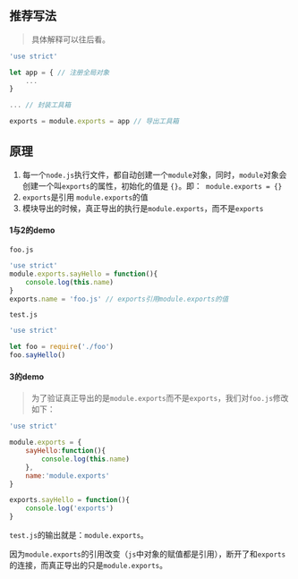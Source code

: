 ## 推荐写法
> 具体解释可以往后看。

```javascript
'use strict'

let app = { // 注册全局对象
    ...
}

... // 封装工具箱

exports = module.exports = app // 导出工具箱
```

## 原理
1. 每一个`node.js`执行文件，都自动创建一个`module`对象，同时，`module`对象会创建一个叫`exports`的属性，初始化的值是 `{}`。即：` module.exports = {}`
2. `exports`是引用 `module.exports`的值
3. 模块导出的时候，真正导出的执行是`module.exports`，而不是`exports`

#### 1与2的demo

`foo.js`

```javascript
'use strict'
module.exports.sayHello = function(){
    console.log(this.name)
}
exports.name = 'foo.js' // exports引用module.exports的值
```

`test.js`

```javascript
'use strict'

let foo = require('./foo')
foo.sayHello()
```

#### 3的demo
> 为了验证真正导出的是`module.exports`而不是`exports`，我们对`foo.js`修改如下：

```javascript
'use strict'

module.exports = {
    sayHello:function(){
        console.log(this.name)
    },
    name:'module.exports'
}

exports.sayHello = function(){
    console.log('exports')
}
```

`test.js`的输出就是：`module.exports`。

因为`module.exports`的引用改变（`js`中对象的赋值都是引用），断开了和`exports`的连接，而真正导出的只是`module.exports`。